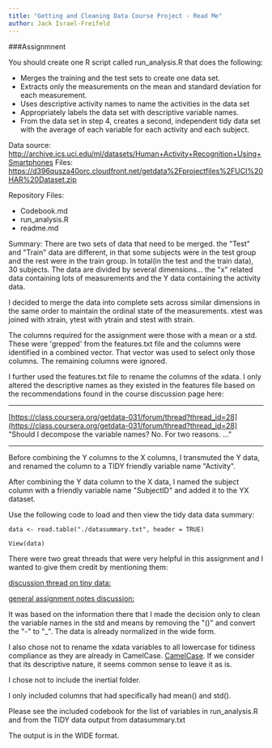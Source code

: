 ```yaml
---
title: "Getting and Cleaning Data Course Project - Read Me"
author: Jack Israel-Freifeld
---
```


###Assignmnent

You should create one R script called run_analysis.R that does the following: 
* Merges the training and the test sets to create one data set.
* Extracts only the measurements on the mean and standard deviation for each measurement. 
* Uses descriptive activity names to name the activities in the data set
* Appropriately labels the data set with descriptive variable names. 
* From the data set in step 4, creates a second, independent tidy data set with the average of each variable for each activity and each subject.

Data source:
http://archive.ics.uci.edu/ml/datasets/Human+Activity+Recognition+Using+Smartphones
Files:
https://d396qusza40orc.cloudfront.net/getdata%2Fprojectfiles%2FUCI%20HAR%20Dataset.zip

Repository Files:
* Codebook.md
* run_analysis.R
* readme.md



Summary:
There are two sets of data that need to be merged.  the "Test" and "Train" data are different, in that some subjects were in the test group and the rest were in the train group.  In total(in the test and the train data), 30 subjects.  The data are divided by several dimensions... the "x" related data containing lots of measurements and the Y data containing the activity data.


I decided to merge the data into complete sets across similar dimensions in the same order to maintain the ordinal state of the measurements.  xtest was joined with xtrain, ytest with ytrain and stest with strain.


The columns required for the assignment were those with a mean or a std.  These were 'grepped' from the features.txt file and the columns were identified in a combined vector.  That vector was used to select only those columns.  The remaining columns were ignored.


I further used the features.txt file to rename the columns of the xdata. I only altered the descriptive names as they existed in the features file based on the recommendations found in the course discussion page here:


***
[https://class.coursera.org/getdata-031/forum/thread?thread_id=28](https://class.coursera.org/getdata-031/forum/thread?thread_id=28)
"Should I decompose the variable names? No. For two reasons. ..."
***

Before combining the Y columns to the X columns, I transmuted the Y data, and renamed the column to a TIDY friendly variable name "Activity".


After combining the Y data column to the X data, I named the subject column with a friendly variable name "SubjectID" and added it to the YX dataset.


Use the following code to load and then view the tidy data data summary:
```{r eval=FALSE}
data <- read.table("./datasummary.txt", header = TRUE)

View(data)
```

There were two great threads that were very helpful in this assignment and I wanted to give them credit by mentioning them:

[discussion thread on tiny data:](https://class.coursera.org/getdata-031/forum/thread?thread_id=113)

[general assignment notes discussion:](https://class.coursera.org/getdata-031/forum/thread?thread_id=28)

It was based on the information there that I made the decision only to clean the variable names in the std and means by removing the "()" and convert the "-" to "_". The data is already normalized in the wide form. 

I also chose not to rename the xdata variables to all lowercase for tidiness compliance as they are already in CamelCase.
[CamelCase](https://en.wikipedia.org/wiki/CamelCase).  If we consider that its descriptive nature, it seems common sense to leave it as is.

I chose not to include the inertial folder.

I only included columns that had specifically had mean() and std().

Please see the included codebook for the list of variables in run_analysis.R and from the TIDY data output from datasummary.txt

The output is in the WIDE format.

